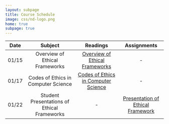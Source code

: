 ```yaml
---
layout: subpage
title: Course Schedule
image: css/nd-logo.png
home: true
subpage: true
---
```


|  Date  |   Subject   |  Readings   |  Assignments |
|:------:|:-----------:|:-----------:|:------------:|
| 01/15  | Overview of Ethical Frameworks | [Overview of Ethical Frameworks](course-readings#overview) | - |
| 01/17  | Codes of Ethics in Computer Science | [Codes of Ethics in Computer Science](course-readings#codes-of-ethics) | - |
| 01/22  | Student Presentations of Ethical Frameworks | - | [Presentation of Ethical Framework](course-assignments#framework-presentation) |
